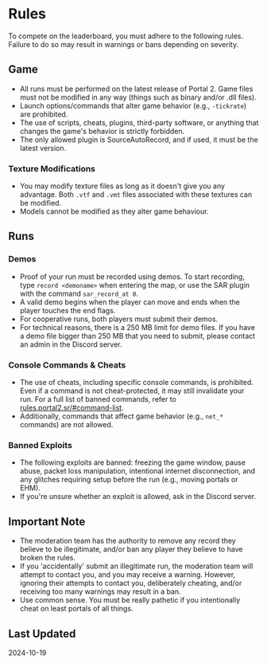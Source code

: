 # Rules

To compete on the leaderboard, you must adhere to the following rules. Failure to do so may result in warnings or bans depending on severity. 

## Game

- All runs must be performed on the latest release of Portal 2. Game files must not be modified in any way (things such as binary and/or .dll files).
- Launch options/commands that alter game behavior (e.g., `-tickrate`) are prohibited.
- The use of scripts, cheats, plugins, third-party software, or anything that changes the game's behavior is strictly forbidden.
- The only allowed plugin is SourceAutoRecord, and if used, it must be the latest version.

### Texture Modifications

- You may modify texture files as long as it doesn't give you any advantage.
Both `.vtf` and `.vmt` files associated with these textures can be modified.
- Models cannot be modified as they alter game behaviour.

## Runs

### Demos

- Proof of your run must be recorded using demos. To start recording, type `record <demoname>` when entering the map, or use the SAR plugin with the command `sar_record_at 0`.
- A valid demo begins when the player can move and ends when the player touches the end flags.
- For cooperative runs, both players must submit their demos.
- For technical reasons, there is a 250 MB limit for demo files. If you have a demo file bigger than 250 MB that you need to submit, please contact an admin in the Discord server.

### Console Commands & Cheats

- The use of cheats, including specific console commands, is prohibited. Even if a command is not cheat-protected, it may still invalidate your run. For a full list of banned commands, refer to [rules.portal2.sr/#command-list](https://rules.portal2.sr/#command-list).
- Additionally, commands that affect game behavior (e.g., `net_*` commands) are not allowed.

### Banned Exploits

- The following exploits are banned: freezing the game window, pause abuse, packet loss manipulation, intentional internet disconnection, and any glitches requiring setup before the run (e.g., moving portals or EHM).
- If you're unsure whether an exploit is allowed, ask in the Discord server.

## Important Note

- The moderation team has the authority to remove any record they believe to be illegitimate, and/or ban any player they believe to have broken the rules.
- If you 'accidentally' submit an illegitimate run, the moderation team will attempt to contact you, and you may receive a warning. However, ignoring their attempts to contact you, deliberately cheating, and/or receiving too many warnings may result in a ban.
- Use common sense. You must be really pathetic if you intentionally cheat on least portals of all things.

## Last Updated
2024-10-19
